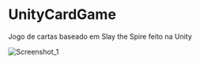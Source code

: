 # UnityCardGame
Jogo de cartas baseado em Slay the Spire feito na Unity

![Screenshot_1](https://user-images.githubusercontent.com/30506992/188281659-5f81ff66-ddba-4259-a364-68b554866be8.png)
